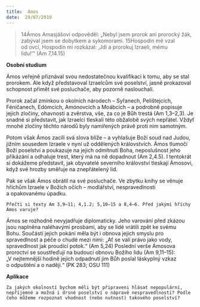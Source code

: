 ```yaml
---
title:  Ámos
date:  29/07/2019
---
```


> <p></p>
> 14Ámos Amasjášovi odpověděl: „Nebyl jsem prorok ani prorocký žák, zabýval jsem se dobytkem a sykomorami. 15Hospodin mě vzal od ovcí, Hospodin mi rozkázal: ‚Jdi a prorokuj Izraeli, mému lidu!‘“ (Am 7,14.15)

**Osobní studium**

Ámos veřejně přiznával svou nedostatečnou kvalifikaci k tomu, aby se stal prorokem. Ale když představoval Izraelcům své poselství, jasně prokazoval schopnost přimět své posluchače, aby pozorně naslouchali.

Prorok začal zmínkou o okolních národech – Syřanech, Pelištejcích, Féničanech, Edómcích, Amónovcích a Moábcích – a podrob­ně popisuje jejich zločiny, ohavnosti a zvěrstva, vše, za co je Bůh trestá (Am 1,3–2,3). Je snadné si představit, jak Izraelci tleskali této obžalobě svých nepřátel. Vždyť mnohé zločiny těchto národů byly namířených právě proti nim samotným.

Potom však Ámos zacílí svá slova blíže – a vyhlašuje Boží soud nad Judou, jižním sousedem Izraele v nyní už oddělených královstvích. Ámos tlumočí Boží poselství a poukazuje na jejich odmítnutí Boha, neposlušnost jeho přikázání a odhaluje trest, který má na ně dopadnout (Am 2,4.5). I tentokrát si dokážeme představit, jak obyvatelé severního království tleskají Ámosovi, když své hrozby směřuje na znepřátelený lid.

Pak se však Ámos obrátil na své posluchače. Ve zbytku knihy se věnuje hříchům Izraele v Božích očích – modlářství, nespravedlnosti a opakovanému úpadku.

`Přečti si texty Am 3,9–11; 4,1.2; 5,10–15 a 8,4–6. Před jakými hříchy Ámos varuje?`

Ámos se rozhodně nevyjadřuje diplomaticky. Jeho varování před zkázou jsou naplněna naléhavými prosbami, aby se lidé vrátili zpět ke svému Bohu. Součástí jejich pokání měla být i obnova jejich smyslu pro spravedlnost a péče o chudé mezi nimi: „Ať se valí právo jako vody, spravedlnost jak proudící potok.“ (Am 5,24) Poslední verše Ámosova proroctví se soustřeďují na budoucí obnovu Božího lidu (Am 9,11–15): „V nejtemnější hodině jejich odpadnutí jim Bůh poslal láskyplný vzkaz o odpuštění a o naději.“ (PK 283; OSU 111)

**Aplikace**

`Za jakých okolností bychom měli být připraveni hlásat nepopulární, nepříjemné a možná i drsné poselství o nápravě nespravedlnosti? Podle čeho můžeme rozpoznat vhodnost (nebo nutnost) takového poselství?`